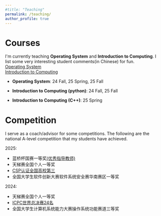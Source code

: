 ```yaml
---
#title: "Teaching"
permalink: /teaching/
author_profile: true
---
```


# Courses

I'm currently teaching **Operating System** and **Introduction to Computing**. I list some very interesting student comments(in Chinese) for fun.   
[Operating System](/OS24_fall/)   
[Introduction to Computing](/PIntro24_fall/)    


* **Operating System**: 24 Fall, 25 Spring, 25 Fall   

* **Introduction to Computing (python)**: 24 Fall, 25 Fall    

* **Introduction to Computing (C++)**: 25 Spring       


# Competition

I serve as a coach/advisor for some competitions. The following are the national A-level competition that my students have achieved.

2025: 

* 蓝桥杯国赛一等奖[(优秀指导教师)](/files/ICPC世界总决赛.jpg)
* 天梯赛全国个人一等奖
* [CSP认证全国高校第三](https://www.cspro.org/cms/show.action?code=publish_4028807662f1ccee0162f55d6abc0037&siteid=100000&newsid=fceb1db8528b496cafb5c2e77e27508a&channelid=0000000109)
* 全国大学生软件创新大赛软件系统安全赛华南赛区一等奖

2024: 

* 天梯赛全国个人一等奖
* [ICPC世界总决赛24名](/files/蓝桥杯2025.jpg)
* 全国大学生计算机系统能力大赛操作系统功能赛道三等奖